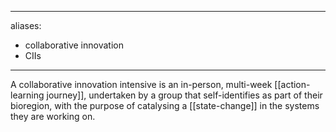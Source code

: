 ______________________________________________________________________

aliases:

- collaborative innovation
- CIIs

______________________________________________________________________

A collaborative innovation intensive is an in-person, multi-week [[action-learning journey]], undertaken by a group that self-identifies as part of their bioregion, with the purpose of catalysing a [[state-change]] in the systems they are working on. 

